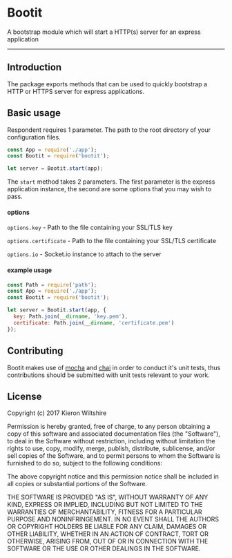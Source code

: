 # Bootit

A bootstrap module which will start a HTTP(s) server for an express application

---

## Introduction

The package exports methods that can be used to quickly bootstrap a HTTP or HTTPS server for express applications.

## Basic usage

Respondent requires 1 parameter. The path to the root directory of your configuration files.

```JavaScript
const App = require('./app');
const Bootit = require('bootit');

let server = Bootit.start(app);
```

The `start` method takes 2 parameters. The first parameter is the express application instance, the second are some options that you may wish to pass.

#### options

`options.key` - Path to the file containing your SSL/TLS key

`options.certificate` - Path to the file containing your SSL/TLS certificate

`options.io` - Socket.io instance to attach to the server

#### example usage

```JavaScript
const Path = require('path');
const App = require('./app');
const Bootit = require('bootit');

let server = Bootit.start(app, {
  key: Path.join(__dirname, 'key.pem'),
  certificate: Path.join(__dirname, 'certificate.pem')
});
```

## Contributing

Bootit makes use of [mocha]() and [chai]() in order to conduct it's unit tests, thus contributions
should be submitted with unit tests relevant to your work.

## License

Copyright (c) 2017 Kieron Wiltshire

Permission is hereby granted, free of charge, to any person obtaining a copy
of this software and associated documentation files (the "Software"), to deal
in the Software without restriction, including without limitation the rights
to use, copy, modify, merge, publish, distribute, sublicense, and/or sell
copies of the Software, and to permit persons to whom the Software is
furnished to do so, subject to the following conditions:

The above copyright notice and this permission notice shall be included in all
copies or substantial portions of the Software.

THE SOFTWARE IS PROVIDED "AS IS", WITHOUT WARRANTY OF ANY KIND, EXPRESS OR
IMPLIED, INCLUDING BUT NOT LIMITED TO THE WARRANTIES OF MERCHANTABILITY,
FITNESS FOR A PARTICULAR PURPOSE AND NONINFRINGEMENT. IN NO EVENT SHALL THE
AUTHORS OR COPYRIGHT HOLDERS BE LIABLE FOR ANY CLAIM, DAMAGES OR OTHER
LIABILITY, WHETHER IN AN ACTION OF CONTRACT, TORT OR OTHERWISE, ARISING FROM,
OUT OF OR IN CONNECTION WITH THE SOFTWARE OR THE USE OR OTHER DEALINGS IN THE
SOFTWARE.
